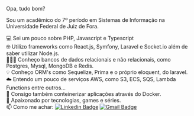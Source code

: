 Opa, tudo bom?

Sou um acadêmico do 7º período em Sistemas de Informação na Universidade Federal de Juiz de Fora.

💻 Sei um pouco sobre PHP, Javascript e Typescript <br>
🤓 Utilizo frameworks como React.js, Symfony, Laravel e Socket.io além de saber utilizar Node.js. <br>
👨🏻‍💻 Conheço bancos de dados relacionais e não relacionais, como Postgres, Mysql, MongoDB e Redis. <br>
💡 Conheço ORM's como Sequelize, Prima e o próprio eloquent, do laravel. <br>
☁️  Entendo um pouco de serviços AWS, como S3, ECS, SQS, Lambda Functions entre outros... <br>
🐋 Consigo também conteinerizar aplicações através do Docker. <br>
💬 Apaixonado por tecnologias, games e séries. <br> 
📫 Como me achar: [![Linkedin Badge](https://img.shields.io/badge/-MatheusRubio-blue?style=flat-square&logo=Linkedin&logoColor=white&link=https://www.linkedin.com/in/matheus-rubio-341499179/)](https://www.linkedin.com/in/matheus-rubiom/) [![Gmail Badge](https://img.shields.io/badge/-matheus.rubio@ice.ufjf.br-c14438?style=flat-square&logo=Gmail&logoColor=white&link=mailto:matheus.rubio@ice.ufjf.br)](mailto:matheus.rubio@ice.ufjf.br) 
